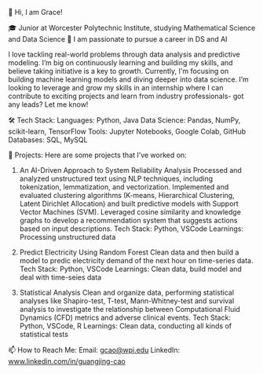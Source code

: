 👋 Hi, I am Grace! 

🎓 Junior at Worcester Polytechnic Institute, studying Mathematical Science and Data Science
🔭 I am passionate to pursue a career in DS and AI

I love tackling real-world problems through data analysis and predictive modeling. I’m big on continuously learning and building my skills, and believe taking initiative is a key to growth. Currently, I'm focusing on building machine learning models and diving deeper into data science. I’m looking to leverage and grow my skills in an internship where I can contribute to exciting projects and learn from industry professionals- got any leads? Let me know!

🛠 Tech Stack:
Languages: Python, Java
Data Science: Pandas, NumPy, scikit-learn, TensorFlow
Tools: Jupyter Notebooks, Google Colab, GitHub
Databases: SQL, MySQL

🚀 Projects:
Here are some projects that I’ve worked on:
1. An AI-Driven Approach to System Reliability Analysis
Processed and analyzed unstructured text using NLP techniques, including tokenization, lemmatization, and vectorization.
Implemented and evaluated clustering algorithms (K-means, Hierarchical Clustering, Latent Dirichlet Allocation) and built predictive models with Support Vector Machines (SVM). Leveraged cosine similarity and knowledge graphs to develop a recommendation system that suggests actions based on input descriptions.
Tech Stack: Python, VSCode
Learnings: Processing unstructured data

2. Predict Electricity Using Random Forest
Clean data and then build a model to predic electricity demand of the next hour on time-series data.
Tech Stack: Python, VSCode
Learnings: Clean data, build model and deal with time-seies data

3. Statistical Analysis
Clean and organize data, performing statistical analyses like Shapiro-test, T-test, Mann-Whitney-test and survival analysis to investigate the relationship between Computational Fluid Dynamics (CFD) metrics and adverse clinical events.
Tech Stack: Python, VSCode, R
Learnings: Clean data, conducting all kinds of statistical tests

📫 How to Reach Me:
Email: gcao@wpi.edu
LinkedIn: www.linkedin.com/in/guangjing-cao
